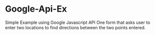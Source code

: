 # Google-Api-Ex
Simple Example using Google Javascript API
One form that asks user to enter two locations to find directions between the two points entered.
